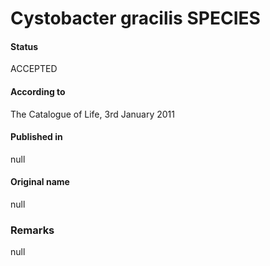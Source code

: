 # Cystobacter gracilis SPECIES

#### Status
ACCEPTED

#### According to
The Catalogue of Life, 3rd January 2011

#### Published in
null

#### Original name
null

### Remarks
null